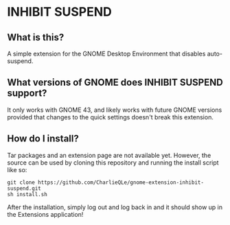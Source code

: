 # INHIBIT SUSPEND

## What is this?

A simple extension for the GNOME Desktop Environment that disables auto-suspend. 

## What versions of GNOME does INHIBIT SUSPEND support?

It only works with GNOME 43, and likely works with future GNOME versions provided that changes to the quick settings doesn't break this extension.

## How do I install?

Tar packages and an extension page are not available yet. However, the source can be used by cloning this repository and running the install script like so:

```
git clone https://github.com/CharlieQLe/gnome-extension-inhibit-suspend.git
sh install.sh
```

After the installation, simply log out and log back in and it should show up in the Extensions application!